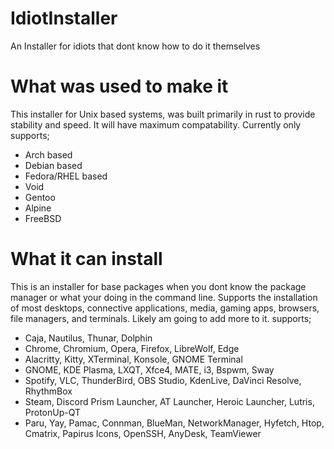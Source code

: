 # IdiotInstaller
An Installer for idiots that dont know how to do it themselves


# What was used to make it
This installer for Unix based systems, was built primarily in rust to provide stability and speed. It will have maximum compatability.
Currently only supports;
- Arch based
- Debian based
- Fedora/RHEL based
- Void
- Gentoo
- Alpine
- FreeBSD

# What it can install
This is an installer for base packages when you dont know the package manager or what your doing in the command line. 
Supports the installation of most desktops, connective applications, media, gaming apps, browsers, file managers, and terminals. Likely am going to add more to it.
supports;
- Caja, Nautilus, Thunar, Dolphin
- Chrome, Chromium, Opera, Firefox, LibreWolf, Edge
- Alacritty, Kitty, XTerminal, Konsole, GNOME Terminal
- GNOME, KDE Plasma, LXQT, Xfce4, MATE, i3, Bspwm, Sway
- Spotify, VLC, ThunderBird, OBS Studio, KdenLive, DaVinci Resolve, RhythmBox
- Steam, Discord Prism Launcher, AT Launcher, Heroic Launcher, Lutris, ProtonUp-QT
- Paru, Yay, Pamac, Connman, BlueMan, NetworkManager, Hyfetch, Htop, Cmatrix, Papirus Icons, OpenSSH, AnyDesk, TeamViewer
